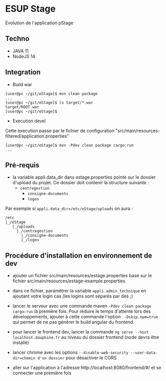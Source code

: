 # ESUP Stage

Evolution de l'application pStage 

## Techno

* JAVA 11
* NodeJS 14


## Integration

* Build war

~~~shell
[user@pc ~/git/eStage]$ mvn clean package
...
[user@pc ~/git/eStage]$ ls target/*.war
target/ROOT.war
[user@pc ~/git/eStage]$ 
~~~

* Execution devel

Cette execution passe par le fichier de configuration "src/main/resources-filtered/application.properties"

~~~shell
[user@pc ~/git/eStage]$ mvn -Pdev clean package cargo:run
...
~~~

## Pré-requis

* la variable appli.data_dir dans estage.properties pointe sur le dossier d'upload du projet. Ce dossier doit contenir la structure suivante :
  * `centregestion`
    * `consigne-documents`
    * `logos`

Par exemple si `appli.data_dir=/etc/eStage/uploads` on aura :
```
/etc
|_/eStage
   |_/uploads
     |_/centregestion
       |_/consigne-documents
       |_/logos
```

## Procédure d'installation en environnement de dev

* ajouter un fichier src/main/resources/estage.properties basé sur le fichier src/main/resources/estage-example.properties 

* dans ce fichier, paramétrer la variable `appli.admin_technique` en ajoutant votre login cas (les logins sont séparés par des ;)
* lancer le serveur avec une commande maven `-Pdev clean package cargo:run` la première fois. Pour réduire le temps d'attente lors des développements, ajouter à cette commande l'option ` -Dskip.npm=true` qui permet de ne pas générer le build angular du frontend.
* pour lancer le frontend dev, lancer la commande `ng serve --host localhost.dauphine.fr` au niveau du dossier frontend (node devra être installé)
* lancer chrome avec les options `--disable-web-security --user-data-dir=chemin d'un dossier` pour désactiver le CORS
* aller sur l'application à l'adresse http://localhost:8080/frontend/#/ et se connecter une première fois

